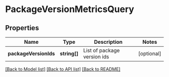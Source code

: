 # PackageVersionMetricsQuery

## Properties
Name | Type | Description | Notes
------------ | ------------- | ------------- | -------------
**packageVersionIds** | **string[]** | List of package version ids | [optional] 

[[Back to Model list]](../README.md#documentation-for-models) [[Back to API list]](../README.md#documentation-for-api-endpoints) [[Back to README]](../README.md)


